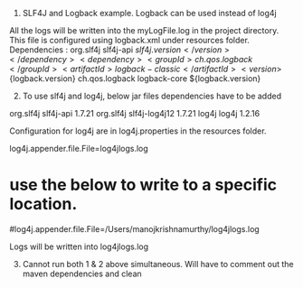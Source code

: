 1) SLF4J and Logback example. Logback can be used instead of log4j

All the logs will be written into the myLogFile.log in the project directory.
This file is configured using logback.xml under resources folder.
Dependencies :
<dependency>
            <groupId>org.slf4j</groupId>
            <artifactId>slf4j-api</artifactId>
            <version>${slf4j.version}</version>
        </dependency>
        <dependency>
            <groupId>ch.qos.logback</groupId>
            <artifactId>logback-classic</artifactId>
            <version>${logback.version}</version>
        </dependency>
        <dependency>
            <groupId>ch.qos.logback</groupId>
            <artifactId>logback-core</artifactId>
            <version>${logback.version}</version>
        </dependency>

2)  To use slf4j and log4j, below jar files dependencies have to be added 


<dependency>
    <groupId>org.slf4j</groupId>
    <artifactId>slf4j-api</artifactId>
    <version>1.7.21</version>
</dependency>

<dependency>
    <groupId>org.slf4j</groupId>
    <artifactId>slf4j-log4j12</artifactId>
    <version>1.7.21</version>
</dependency>

<dependency>
    <groupId>log4j</groupId>
    <artifactId>log4j</artifactId>
    <version>1.2.16</version>
</dependency>

Configuration for log4j are in log4j.properties in the resources folder.

log4j.appender.file.File=log4jlogs.log
# use the below to write to a specific location.
#log4j.appender.file.File=/Users/manojkrishnamurthy/log4jlogs.log

Logs will be written into log4jlogs.log

3) Cannot run both 1 & 2 above simultaneous. Will have to comment out the maven dependencies and clean



 